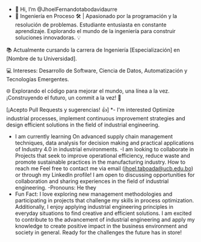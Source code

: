 - 👋 Hi, I’m @JhoelFernandotabodavidaurre
- 🚀 Ingeniería en Proceso 🛠️ | Apasionado por la programación y la resolución de problemas. Estudiante entusiasta en constante aprendizaje. Explorando el mundo de la ingeniería para construir soluciones innovadoras. 💡

📚 Actualmente cursando la carrera de Ingeniería [Especialización] en [Nombre de tu Universidad].

💻 Intereses: Desarrollo de Software, Ciencia de Datos, Automatización y Tecnologías Emergentes.

🌐 Explorando el código para mejorar el mundo, una línea a la vez. ¡Construyendo el futuro, un commit a la vez! 🌟

[¡Acepto Pull Requests y sugerencias! 👍]
*- I'm interested
 Optimize industrial processes, implement continuous improvement strategies and design efficient solutions in the field of industrial engineering.
- I am currently learning
 On advanced supply chain management techniques, data analysis for decision making and practical applications of Industry 4.0 in industrial environments.
-I am looking to collaborate in
 Projects that seek to improve operational efficiency, reduce waste and promote sustainable practices in the manufacturing industry.
How to reach me Feel free to contact me via email (jhoel.taboada@ucb.edu.bo) or through my LinkedIn profile!  I am open to discussing opportunities for collaboration and sharing experiences in the field of industrial engineering.
-Pronouns: He they
- Fun Fact:
 I love exploring new management methodologies and participating in projects that challenge my skills in process optimization.  Additionally, I enjoy applying industrial engineering principles in everyday situations to find creative and efficient solutions.
 I am excited to contribute to the advancement of industrial engineering and apply my knowledge to create positive impact in the business environment and society in general.  Ready for the challenges the future has in store!
